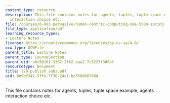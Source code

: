 ```yaml
---
content_type: resource
description: This file contains notes for agents, tuples, tuple space example, agents
  interaction choice etc.
file: /courses/6-883-pervasive-human-centric-computing-sma-5508-spring-2006/be9bf3415ffe7f3624a1bc550d88768d_l20_publish_subs.pdf
file_type: application/pdf
learning_resource_types:
- Lecture Notes
license: https://creativecommons.org/licenses/by-nc-sa/4.0/
ocw_type: OCWFile
parent_title: Lecture Notes
parent_type: CourseSection
parent_uid: a8c50161-3362-2f62-aaa2-7c5225f388bf
resourcetype: Document
title: l20_publish_subs.pdf
uid: be9bf341-5ffe-7f36-24a1-bc550d88768d
---
```

This file contains notes for agents, tuples, tuple space example, agents interaction choice etc.